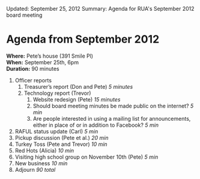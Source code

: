 Updated: September 25, 2012
Summary: Agenda for RUA's September 2012 board meeting

# Agenda from September 2012

**Where:** Pete’s house (391 Smile Pl)  
**When:** September 25th, 6pm  
**Duration:** 90 minutes

1. Officer reports
    1. Treasurer’s report (Don and Pete) *5 minutes*
    1. Technology report (Trevor)
        1. Website redesign (Pete) *15 minutes*
        1. Should board meeting minutes be made public on the internet? *5 min*
        1. Are people interested in using a mailing list for announcements, either in place of or in addition to Facebook? *5 min*
1. RAFUL status update (Carl) *5 min*
1. Pickup discussion (Pete et al.) *20 min*
1. Turkey Toss (Pete and Trevor) *10 min*
1. Red Hots (Alicia) *10 min*
1. Visiting high school group on November 10th (Pete) *5 min*
1. New business *10 min*
1. Adjourn *90 total*
